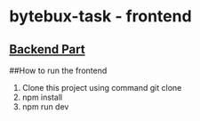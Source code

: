 # bytebux-task - frontend
## [Backend Part](https://github.com/Rafiqul-Ala-Mahid/bytebux-backend/)
##How to run the frontend
1. Clone this project using command git clone
2. npm install
3. npm run dev
